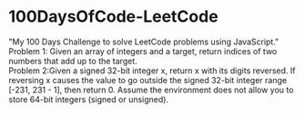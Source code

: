# 100DaysOfCode-LeetCode
"My 100 Days Challenge to solve LeetCode problems using JavaScript."<br>
Problem 1: Given an array of integers and a target, return indices of two numbers that add up to the target.<br>
Problem 2:Given a signed 32-bit integer x, return x with its digits reversed. If reversing x causes the value to go outside the signed 32-bit integer range [-231, 231 - 1], then return 0.
Assume the environment does not allow you to store 64-bit integers (signed or unsigned).
